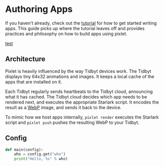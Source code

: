 # Authoring Apps
If you haven't already, check out the [tutorial](./03_tutorial.md) for how to get started writing apps. This guide picks up where the tutorial leaves off and provides practices and philosophy on how to build apps using pixlet.

[test](../02_build/build.md)

## Architecture
Pixlet is heavily influenced by the way Tidbyt devices work. The Tidbyt displays tiny 64x32 animations and images. It keeps a local cache of the apps that are installed on it.

Each Tidbyt regularly sends heartbeats to the Tidbyt cloud, announcing what it has cached. The Tidbyt cloud decides which app needs to be rendered next, and executes the appropriate Starlark script. It encodes the result as a [WebP](https://developers.google.com/speed/webp) image, and sends it back to the device.

To mimic how we host apps internally, `pixlet render` executes the Starlark script and `pixlet push` pushes the resulting WebP to your Tidbyt.

## Config
```python
def main(config):
    who = config.get("who")
    print("Hello, %s" % who)
```